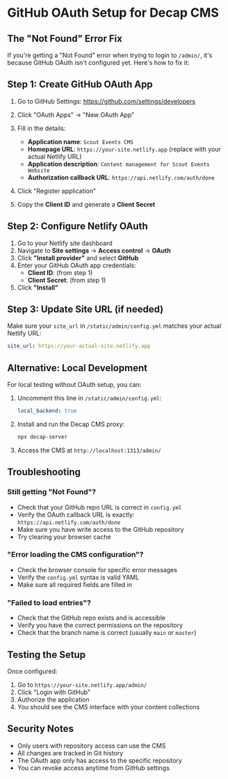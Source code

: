 # GitHub OAuth Setup for Decap CMS

## The "Not Found" Error Fix

If you're getting a "Not Found" error when trying to login to `/admin/`, it's because GitHub OAuth isn't configured yet. Here's how to fix it:

## Step 1: Create GitHub OAuth App

1. Go to GitHub Settings: https://github.com/settings/developers
2. Click "OAuth Apps" → "New OAuth App"
3. Fill in the details:
   - **Application name**: `Scout Events CMS`
   - **Homepage URL**: `https://your-site.netlify.app` (replace with your actual Netlify URL)
   - **Application description**: `Content management for Scout Events Website`
   - **Authorization callback URL**: `https://api.netlify.com/auth/done`

4. Click "Register application"
5. Copy the **Client ID** and generate a **Client Secret**

## Step 2: Configure Netlify OAuth

1. Go to your Netlify site dashboard
2. Navigate to **Site settings** → **Access control** → **OAuth**
3. Click **"Install provider"** and select **GitHub**
4. Enter your GitHub OAuth app credentials:
   - **Client ID**: (from step 1)
   - **Client Secret**: (from step 1)
5. Click **"Install"**

## Step 3: Update Site URL (if needed)

Make sure your `site_url` in `/static/admin/config.yml` matches your actual Netlify URL:

```yaml
site_url: https://your-actual-site.netlify.app
```

## Alternative: Local Development

For local testing without OAuth setup, you can:

1. Uncomment this line in `/static/admin/config.yml`:
   ```yaml
   local_backend: true
   ```

2. Install and run the Decap CMS proxy:
   ```bash
   npx decap-server
   ```

3. Access the CMS at `http://localhost:1313/admin/`

## Troubleshooting

### Still getting "Not Found"?
- Check that your GitHub repo URL is correct in `config.yml`
- Verify the OAuth callback URL is exactly: `https://api.netlify.com/auth/done`
- Make sure you have write access to the GitHub repository
- Try clearing your browser cache

### "Error loading the CMS configuration"?
- Check the browser console for specific error messages
- Verify the `config.yml` syntax is valid YAML
- Make sure all required fields are filled in

### "Failed to load entries"?
- Check that the GitHub repo exists and is accessible
- Verify you have the correct permissions on the repository
- Check that the branch name is correct (usually `main` or `master`)

## Testing the Setup

Once configured:
1. Go to `https://your-site.netlify.app/admin/`
2. Click "Login with GitHub"
3. Authorize the application
4. You should see the CMS interface with your content collections

## Security Notes

- Only users with repository access can use the CMS
- All changes are tracked in Git history
- The OAuth app only has access to the specific repository
- You can revoke access anytime from GitHub settings